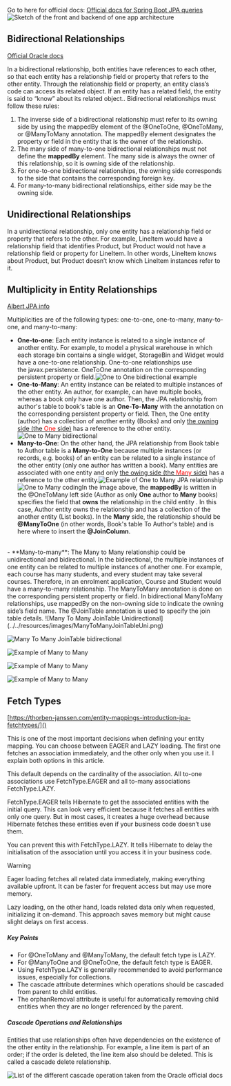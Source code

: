 Go to here for official docs:
[Official docs for Spring Boot JPA queries](https://docs.spring.io/spring-data/jpa/reference/jpa.html)
![Sketch of the front and backend of one app architecture](../../resources/images/Architecture.jpg)
## Bidirectional Relationships
 [Official Oracle docs](https://docs.oracle.com/cd/E19798-01/821-1841/bnbqi/index.html)
 
In a bidirectional relationship, both entities have references to each other, so that each entity has a relationship field or property that refers to the other entity. Through the relationship field or property, an entity class’s code can access its related object. If an entity has a related field, the entity is said to “know” about its related object.. Bidirectional relationships must follow these rules:

1. The inverse side of a bidirectional relationship must refer to its owning side by using the mappedBy element of the @OneToOne, @OneToMany, or @ManyToMany annotation. The mappedBy element designates the property or field in the entity that is the owner of the relationship.
2. The many side of many-to-one bidirectional relationships must not define the **mappedBy** element. The many side is always the owner of this relationship, so it is owning side of the relationship.
3. For one-to-one bidirectional relationships, the owning side corresponds to the side that contains the corresponding foreign key.
4. For many-to-many bidirectional relationships, either side may be the owning side.
## Unidirectional Relationships
In a unidirectional relationship, only one entity has a relationship field or property that refers to the other. For example, LineItem would have a relationship field that identifies Product, but Product would not have a relationship field or property for LineItem. In other words, LineItem knows about Product, but Product doesn’t know which LineItem instances refer to it.
## Multiplicity in Entity Relationships
[Albert JPA info](https://albertprofe.dev/springboot/boot-concepts-jpa-3.html)

Multiplicities are of the following types: one-to-one, one-to-many, many-to-one, and many-to-many:

- **One-to-one**: Each entity instance is related to a single instance of another entity. For example, to model a physical warehouse in which each storage bin contains a single widget, StorageBin and Widget would have a one-to-one relationship. One-to-one relationships use the javax.persistence. OneToOne annotation on the corresponding persistent property or field.![One to One bidirectional example](../../resources/images/OneToOneBidirectional.png)
- **One-to-Many**: An entity instance can be related to multiple instances of the other entity. An author, for example, can have multiple books, whereas a book only have one author.  Then, the JPA relationship from author's table to book's table is an **One-To-Many** with the annotation on the corresponding persistent property or field. Then, the One entity (author) has a collection of another entity (Books) and only <u>the owning side (the <font color="#ff0000">One</font> side)</u> has a reference to the other entity.![One to Many bidirectional](../../resources/images/OneToManyBi.png)
- **Many-to-One**: On the other hand, the JPA relationship from Book table to Author table is a **Many-to-One** because multiple instances (or records, e.g. books) of an entity can be related to a single instance of the other entity (only one author has written a book). Many entities are associated with one entity and only <u>the owing side (the <font color="#ff0000">Many</font> side)</u> has a reference to the other entity.![Example of One to Many JPA relationship](../../resources/images/JPAonetomany.png)![One to Many coding](../../resources/images/OnetoMany2.png)In the image above, the **mappedBy** is written in the @OneToMany left side (Author as only **One** author to **Many** books) specifies the field that **owns** the relationship in the child entity . In this case, Author entity owns the relationship and has a collection of the another entity (List<Book> books). In the **Many** side, the relationship should be **@ManyToOne** (in other words, Book's table To Author's table) and is here where to insert the **@JoinColumn**.  
<br>
- **Many-to-many**: The Many to Many relationship could be unidirectional and bidirectional. In the bidirectional, the multiple instances of one entity can be related to multiple instances of another one. For example, each course has many students, and every student may take several courses. Therefore, in an enrolment application, Course and Student would have a many-to-many relationship. The ManyToMany annotation is done on the corresponding persistent property or field. In bidirectional ManyToMany relationships, use mappedBy on the non-owning side to indicate the owning side’s field name. The @JoinTable annotation is used to specify the join table details.
![Many To Many JoinTable Unidirectional](../../resources/images/ManyToManyJoinTableUni.png)

![Many To Many JoinTable bidirectional](../../resources/images/MantToManyJoinTableBi.png)

![Example of Many to Many](../../resources/images/ManyToMany.png)

![Example of Many to Many](../../resources/images/ManyToMany2.png)

![Example of Many to Many](../../resources/images/ManyToMany3.png)

## Fetch Types
[https://thorben-janssen.com/entity-mappings-introduction-jpa-fetchtypes/]()

This is one of the most important decisions when defining your entity mapping. You can choose between EAGER and LAZY loading. The first one fetches an association immediately, and the other only when you use it. I explain both options in this article.

This default depends on the cardinality of the association. All to-one associations use FetchType.EAGER and all to-many associations FetchType.LAZY.

FetchType.EAGER tells Hibernate to get the associated entities with the initial query. This can look very efficient because it fetches all entities with only one query. But in most cases, it creates a huge overhead because Hibernate fetches these entities even if your business code doesn’t use them.

You can prevent this with FetchType.LAZY. It tells Hibernate to delay the initialisation of the association until you access it in your business code.

> [!warning] 
> Eager loading fetches all related data immediately, making everything available upfront. It can be faster for frequent access but may use more memory. 

Lazy loading, on the other hand, loads related data only when requested, initializing it on-demand. This approach saves memory but might cause slight delays on first access.
##### Key Points
- For @OneToMany and @ManyToMany, the default fetch type is LAZY.
- For @ManyToOne and @OneToOne, the default fetch type is EAGER.
- Using FetchType.LAZY is generally recommended to avoid performance issues, especially for collections.
- The cascade attribute determines which operations should be cascaded from parent to child entities.
- The orphanRemoval attribute is useful for automatically removing child entities when they are no longer referenced by the parent.

##### Cascade Operations and Relationships
Entities that use relationships often have dependencies on the existence of the other entity in the relationship. For example, a line item is part of an order; if the order is deleted, the line item also should be deleted. This is called a cascade delete relationship.

![List of the different cascade operation taken from the Oracle official docs](../../resources/images/CascadeOperations.png)